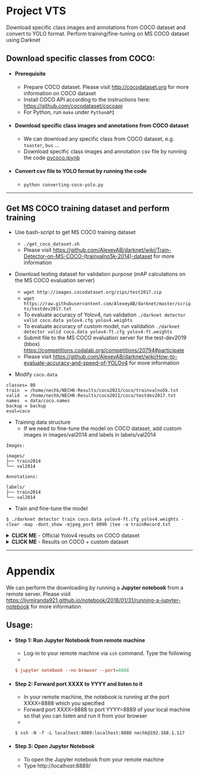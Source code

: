 # Project VTS

Download specific class images and annotations from COCO dataset and convert to YOLO format. Perform training/fine-tuning on MS COCO dataset using Darknet


## Download specific classes from COCO:

- #### Prerequisite

    * Prepare COCO dataset. Please visit http://cocodataset.org for more information on COCO dataset
    * Install COCO API according to the instructions here: https://github.com/cocodataset/cocoapi
    * For Python, run `make` under `PythonAPI`
    
- #### Download specific class images and annotations from COCO dataset

    * We can download any specific class from COCO dataset, e.g. `toaster`, `bus` ...
    * Download specific class images and annotation csv file by running the code [pycoco.ipynb](https://github.com/chenghanc/preprocess/blob/main/pycoco.ipynb)

- #### Convert csv file to YOLO format by running the code

    * `python converting-coco-yolo.py`
---

## Get MS COCO training dataset and perform training
- Use bash-script to get MS COCO training dataset
    * `./get_coco_dataset.sh`
    * Please visit https://github.com/AlexeyAB/darknet/wiki/Train-Detector-on-MS-COCO-(trainvalno5k-2014)-dataset for more information
- Download testing dataset for validation purpose (mAP calculations on the MS COCO evaluation server)
    * `wget http://images.cocodataset.org/zips/test2017.zip`
    * `wget https://raw.githubusercontent.com/AlexeyAB/darknet/master/scripts/testdev2017.txt`
    * To evaluate accuracy of Yolov4, run validation `./darknet detector valid coco.data yolov4.cfg yolov4.weights`
    * To evaluate accuracy of custom model, run validation `./darknet detector valid coco.data yolov4-ft.cfg yolov4-ft.weights`
    * Submit file to the MS COCO evaluation server for the test-dev2019 (bbox) https://competitions.codalab.org/competitions/20794#participate
    * Please visit https://github.com/AlexeyAB/darknet/wiki/How-to-evaluate-accuracy-and-speed-of-YOLOv4 for more information
    
- Modify `coco.data`
```
classes= 80
train  = /home/nechk/NECHK-Results/coco2021/coco/trainvalno5k.txt
valid  = /home/nechk/NECHK-Results/coco2021/coco/testdev2017.txt
names  = data/coco.names
backup = backup
eval=coco
```
- Training data structure
    * If we need to fine-tune the model on COCO dataset, add custom images in images/val2014 and labels in labels/val2014
```
Images:

images/
├── train2014
└── val2014

Annotations:

labels/
├── train2014
└── val2014
```
- Train and fine-tune the model
```
$ ./darknet detector train coco.data yolov4-ft.cfg yolov4.weights -clear -map -dont_show -mjpeg_port 8090 |tee -a trainRecord.txt
```

<details><summary><b>CLICK ME</b> - Official Yolov4 results on COCO dataset</summary>

- By running `./darknet detector valid coco.data yolov4.cfg yolov4.weights` and submit file to the MS COCO evaluation server as described earlier, we will get results (AP=0.435 and AP50=0.657) in the end of file View scoring output log

```
overall performance
 Average Precision  (AP) @[ IoU=0.50:0.95 | area=   all | maxDets=100 ] = 0.435
 Average Precision  (AP) @[ IoU=0.50      | area=   all | maxDets=100 ] = 0.657
 Average Precision  (AP) @[ IoU=0.75      | area=   all | maxDets=100 ] = 0.473
 Average Precision  (AP) @[ IoU=0.50:0.95 | area= small | maxDets=100 ] = 0.267
 Average Precision  (AP) @[ IoU=0.50:0.95 | area=medium | maxDets=100 ] = 0.467
 Average Precision  (AP) @[ IoU=0.50:0.95 | area= large | maxDets=100 ] = 0.533
 Average Recall     (AR) @[ IoU=0.50:0.95 | area=   all | maxDets=  1 ] = 0.342
 Average Recall     (AR) @[ IoU=0.50:0.95 | area=   all | maxDets= 10 ] = 0.549
 Average Recall     (AR) @[ IoU=0.50:0.95 | area=   all | maxDets=100 ] = 0.580
 Average Recall     (AR) @[ IoU=0.50:0.95 | area= small | maxDets=100 ] = 0.403
 Average Recall     (AR) @[ IoU=0.50:0.95 | area=medium | maxDets=100 ] = 0.617
 Average Recall     (AR) @[ IoU=0.50:0.95 | area= large | maxDets=100 ] = 0.713
Done (t=568.18s)
```

</details>

<details><summary><b>CLICK ME</b> - Results on COCO + custom dataset</summary>

- Results on COCO + custom dataset (truck, handbag and backpack) **with stopbackward** [cfg](https://github.com/chenghanc/preprocess/blob/main/yolov4-ft.cfg)
    * `Batch size: 64 (batch=64)`
    * `Total training data: 120,000`
    * `Iterations: 10,000 (max_batches = 10,000)`
    * `1 epoch = 120000 / 64 = 1875 iterations`
    * `10000 * 64 / 120000 = 5.3333 epochs`
    * **learning rate = 0.0001**
```
overall performance
 Average Precision  (AP) @[ IoU=0.50:0.95 | area=   all | maxDets=100 ] = 0.409
 Average Precision  (AP) @[ IoU=0.50      | area=   all | maxDets=100 ] = 0.635
 Average Precision  (AP) @[ IoU=0.75      | area=   all | maxDets=100 ] = 0.448
 Average Precision  (AP) @[ IoU=0.50:0.95 | area= small | maxDets=100 ] = 0.258
 Average Precision  (AP) @[ IoU=0.50:0.95 | area=medium | maxDets=100 ] = 0.443
 Average Precision  (AP) @[ IoU=0.50:0.95 | area= large | maxDets=100 ] = 0.490
 Average Recall     (AR) @[ IoU=0.50:0.95 | area=   all | maxDets=  1 ] = 0.330
 Average Recall     (AR) @[ IoU=0.50:0.95 | area=   all | maxDets= 10 ] = 0.532
 Average Recall     (AR) @[ IoU=0.50:0.95 | area=   all | maxDets=100 ] = 0.562
 Average Recall     (AR) @[ IoU=0.50:0.95 | area= small | maxDets=100 ] = 0.390
 Average Recall     (AR) @[ IoU=0.50:0.95 | area=medium | maxDets=100 ] = 0.602
 Average Recall     (AR) @[ IoU=0.50:0.95 | area= large | maxDets=100 ] = 0.688
Done (t=364.39s)
```

- Results on COCO + custom dataset (truck, handbag and backpack) **without stopbackward** [cfg](https://github.com/chenghanc/preprocess/blob/main/yolov4-ft2.cfg)
    * `Iterations: 7,000 (max_batches = 7,000)`
    * `7000 * 64 / 120000 ~= 3.7333 epochs`
    * **learning rate = 0.000013**
    
- References
    * https://github.com/AlexeyAB/darknet/issues/2147
    * https://github.com/AlexeyAB/darknet/issues/6652
    * https://github.com/AlexeyAB/darknet/issues/5529
    * https://github.com/AlexeyAB/darknet/issues/5934
    * https://yanwei-liu.medium.com/training-coco-object-detection-with-yolo-v4-f11bece3feb6

</details>

---

# Appendix

We can perform the downloading by running a **Jupyter notebook** from a remote server. Please visit https://ljvmiranda921.github.io/notebook/2018/01/31/running-a-jupyter-notebook for more information

## Usage:

- #### Step 1: Run Jupyter Notebook from remote machine

    * Log-in to your remote machine via `ssh` command. Type the following
    *

  ```ini
  $ jupyter notebook --no-browser --port=8888
  ```

- #### Step 2: Forward port XXXX to YYYY and listen to it

    * In your remote machine, the notebook is running at the port XXXX=8888 which you specified
    * Forward port XXXX=8888 to port YYYY=8889 of your local machine so that you can listen and run it from your browser
    *
   
  ```
  $ ssh -N -f -L localhost:8889:localhost:8888 nechk@192.168.1.117
  ```

- #### Step 3: Open Jupyter Notebook

    * To open the Jupyter notebook from your remote machine
    * Type http://localhost:8889/

